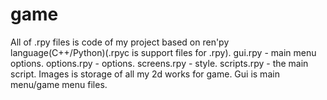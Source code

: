 # game

All of .rpy files is code of my project based on ren'py language(C++/Python)(.rpyc is support files for .rpy). 
gui.rpy - main menu options.
options.rpy - options.
screens.rpy - style.
scripts.rpy - the main script.
Images is storage of all my 2d works for game.
Gui is main menu/game menu files.
